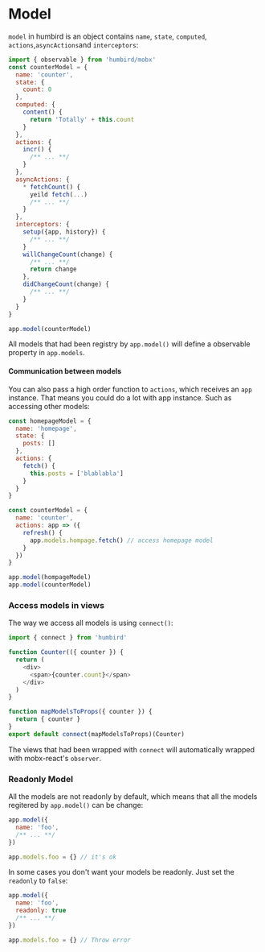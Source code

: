 # Model

`model` in humbird is an object contains `name`, `state`, `computed`, `actions`,`asyncActions`and `interceptors`:

```js
import { observable } from 'humbird/mobx'
const counterModel = {
  name: 'counter',
  state: {
    count: 0
  },
  computed: {
    content() {
      return 'Totally' + this.count
    }
  },
  actions: {
    incr() {
      /** ... **/
    }
  },
  asyncActions: {
    * fetchCount() {
      yeild fetch(...)
      /** ... **/
    }
  },
  interceptors: {
    setup({app, history}) {
      /** ... **/
    }
    willChangeCount(change) {
      /** ... **/
      return change
    },
    didChangeCount(change) {
      /** ... **/
    }
  }
}

app.model(counterModel)
```

All models that had been registry by `app.model()` will define a observable property in `app.models`.

#### Communication between models

You can also pass a high order function to `actions`, which receives an `app` instance. That means you could do a lot with app instance. Such as accessing other models:

```js
const homepageModel = {
  name: 'homepage',
  state: {
    posts: []
  },
  actions: {
    fetch() {
      this.posts = ['blablabla']
    }
  }
}

const counterModel = {
  name: 'counter',
  actions: app => ({
    refresh() {
      app.models.hompage.fetch() // access homepage model
    }
  })
}

app.model(hompageModel)
app.model(counterModel)
```

### Access models in views

The way we access all models is using `connect()`:

```js
import { connect } from 'humbird'

function Counter(({ counter }) {
  return (
    <div>
      <span>{counter.count}</span>
    </div>
  )
}

function mapModelsToProps({ counter }) {
  return { counter }
}
export default connect(mapModelsToProps)(Counter)
```

The views that had been wrapped with `connect` will automatically wrapped with mobx-react's `observer`.

### Readonly Model

All the models are not readonly by default, which means that all the models regitered by `app.model()` can be change:

```js
app.model({
  name: 'foo',
  /** ... **/
})

app.models.foo = {} // it's ok
```

In some cases you don't want your models be readonly. Just set the `readonly` to `false`:

```js
app.model({
  name: 'foo',
  readonly: true
  /** ... **/
})

app.models.foo = {} // Throw error
```
